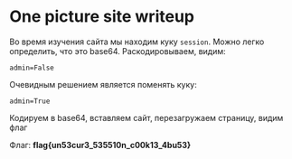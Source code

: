 # One picture site writeup
Во время изучения сайта мы находим куку `session`. Можно легко определить, что это base64. Раскодировываем, видим:
```
admin=False
```
Очевидным решением является поменять куку:
```
admin=True
```
Кодируем в base64, вставляем сайт, перезагружаем страницу, видим флаг

Флаг: **flag{un53cur3_535510n_c00k13_4bu53}**